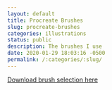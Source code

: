 ```yaml
---
layout: default
title: Procreate Brushes
slug: procreate-brushes
categories: illustrations
status: public
description: The brushes I use
date: 2020-01-29 18:03:16 -0500
permalink: /:categories/:slug/
---
```



[Download brush selection here](/assets/brush_selection.brushset)